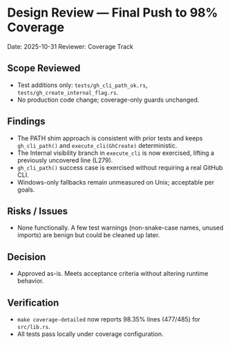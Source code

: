 # Design Review — Final Push to 98% Coverage

Date: 2025-10-31
Reviewer: Coverage Track

## Scope Reviewed
- Test additions only: `tests/gh_cli_path_ok.rs`, `tests/gh_create_internal_flag.rs`.
- No production code change; coverage-only guards unchanged.

## Findings
- The PATH shim approach is consistent with prior tests and keeps `gh_cli_path()` and `execute_cli(GhCreate)` deterministic.
- The Internal visibility branch in `execute_cli` is now exercised, lifting a previously uncovered line (L279).
- `gh_cli_path()` success case is exercised without requiring a real GitHub CLI.
- Windows-only fallbacks remain unmeasured on Unix; acceptable per goals.

## Risks / Issues
- None functionally. A few test warnings (non-snake-case names, unused imports) are benign but could be cleaned up later.

## Decision
- Approved as-is. Meets acceptance criteria without altering runtime behavior.

## Verification
- `make coverage-detailed` now reports 98.35% lines (477/485) for `src/lib.rs`.
- All tests pass locally under coverage configuration.

